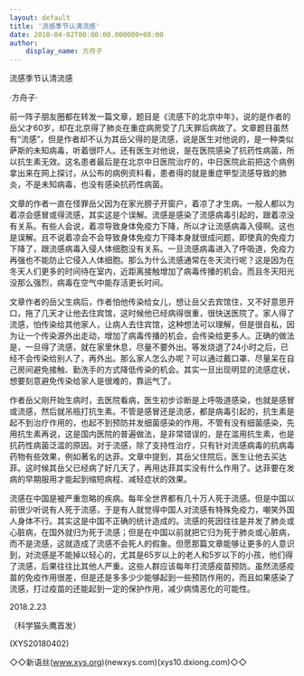 ```yaml
---
layout: default
title: '流感季节认清流感'
date: 2018-04-02T00:00:00.000000+08:00
author:
    display_name: 方舟子
---
```


流感季节认清流感

·方舟子·

前一阵子朋友圈都在转发一篇文章，题目是《流感下的北京中年》，说的是作者的岳父才60岁，却在北京得了肺炎在重症病房受了几天罪后病故了。文章题目虽然有“流感”，但是作者却不认为其岳父得的是流感，说是医生对他说的，是一种类似萨斯的未知病毒，听着很吓人。还有医生对他说，是在医院感染了抗药性病菌，所以抗生素无效。这名患者最后是在北京中日医院治疗的，中日医院此前把这个病例拿出来在网上探讨，从公布的病例资料看，患者得的就是重症甲型流感导致的肺炎，不是未知病毒，也没有感染抗药性病菌。

文章的作者一直在怪罪岳父因为在家光膀子开窗户，着凉了才生病。一般人都以为着凉会感冒或得流感，其实这是个误解。流感是感染了流感病毒引起的，跟着凉没有关系。有些人会说，着凉导致身体免疫力下降，所以才让流感病毒入侵啊。这也是误解。且不说着凉会不会导致身体免疫力下降本身就很成问题，即使真的免疫力下降了，跟流感病毒入侵人体细胞没有关系。一旦流感病毒进入了呼吸道，免疫力再强也不能防止它侵入人体细胞。那么为什么流感通常在冬天流行呢？这是因为在冬天人们更多的时间待在室内，近距离接触增加了病毒传播的机会。而且冬天阳光没那么强烈，病毒在空气中能存活更长时间。

文章作者的岳父生病后，作者怕他传染给女儿，想让岳父去宾馆住，又不好意思开口，拖了几天才让他去住宾馆，这时候他已经病得很重，很快送医院了。家人得了流感，怕传染给其他家人，让病人去住宾馆，这种想法可以理解，但是很自私，因为让一个传染源外出走动，增加了病毒传播的机会，会传染给更多人。正确的做法是，一旦得了流感，就在家里休息，尽量不要外出。等发烧退了24小时之后，已经不会传染给别人了，再外出。那么家人怎么办呢？可以通过戴口罩、尽量呆在自己房间避免接触、勤洗手的方式降低传染的机会。其实一旦出现明显的流感症状，想要刻意避免传染给家人是很难的，靠运气了。

作者岳父刚开始生病时，去医院看病，医生初步诊断是上呼吸道感染，也就是感冒或流感，然后就吊瓶打抗生素。不管是感冒还是流感，都是病毒引起的，抗生素是起不到治疗作用的，也起不到预防并发细菌感染的作用。不管有没有细菌感染，先用抗生素再说，这是国内医院的普遍做法，是非常错误的，是在滥用抗生素，也是抗药性病菌泛滥的原因。对于流感，除了支持性治疗，只有针对流感病毒的抗病毒药物有些效果，例如著名的达菲。文章中提到，其岳父住院后，医生让他去买达菲。这时候其岳父已经病了好几天了，再用达菲其实没有什么作用了。达菲要在发病的早期服用才能起到缩短病程、减轻症状的效果。

流感在中国是被严重忽略的疾病。每年全世界都有几十万人死于流感。但是中国以前很少听说有人死于流感，于是有人就觉得中国人对流感有特殊免疫力，嘲笑外国人身体不行。其实这是中国不正确的统计造成的。流感的死因往往是并发了肺炎或心脏病，在国外就归为死于流感；但是在中国以前就把它归为死于肺炎或心脏病，而不是流感，这就造成了流感不会死人的假象。但愿那篇文章能够让更多的人意识到，对流感是不能掉以轻心的，尤其是65岁以上的老人和5岁以下的小孩，他们得了流感，后果往往比其他人严重。这些人群应该每年打流感疫苗预防。虽然流感疫苗的免疫作用很差，但是还是多多少少能够起到一些预防作用的，而且如果感染了流感，打过疫苗的还能起到一定的保护作用，减少病情恶化的可能性。

2018.2.23

（科学猫头鹰首发）

(XYS20180402)

◇◇新语丝(www.xys.org)(newxys.com)(xys10.dxiong.com)◇◇

